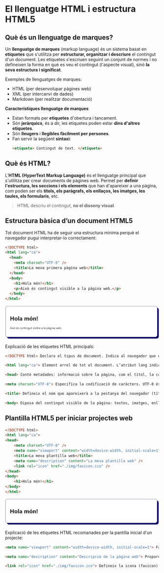# El llenguatge HTML i estructura HTML5

## Què és un llenguatge de marques?

Un **llenguatge de marques** (markup language) és un sistema basat en **etiquetes** que s'utilitza per **estructurar, organitzar i descriure** el contingut d'un document. Les etiquetes s'escriuen seguint un conjunt de normes i no defineixen la forma en què es veu el contingut (l'aspecte visual), sinó **la seva estructura i significat**.

Exemples de llenguatges de marques:
- HTML (per desenvolupar pàgines web)
- XML (per intercanvi de dades)
- Markdown (per realitzar documentació)

**Característiques llenguatge de marques**

- Estan formats per **etiquetes** d'obertura i tancament.
- Són **jeràrquics**, és a dir, les etiquetes poden estar **dins d'altres etiquetes**.
- Són **lleugers** i **llegibles fàcilment per persones**.
- Fan servir la següent **sintaxi**:
  ```html
  <etiqueta> Contingut de text. </etiqueta>
  ```

## Què és HTML?

L’**HTML (HyperText Markup Language)** és el llenguatge principal que s'utilitza per crear documents de pàgines web. Permet per **definir l'estructura, les seccions i els elements** que han d'apareixer a una pàgina, com poden ser els **títols, els paràgrafs, els enllaços, les imatges, les taules, els formularis**, etc.

> HTML descriu el contingut, **no el disseny visual**.

## Estructura bàsica d’un document HTML5

Tot document HTML ha de seguir una estructura mínima perquè el navegador pugui interpretar-lo correctament:

```html
<!DOCTYPE html>
<html lang="ca">
  <head>
    <meta charset="UTF-8" />
    <title>La meva primera pàgina web</title>
  </head>
  <body>
    <h1>Hola món!</h1>
    <p>Això és contingut visible a la pàgina web.</p>
  </body>
</html>
```

![Estructura Bàsica HTML](./img/estructura_basica.png)

Explicació de les etiquetes HTML principals:

```html 
<!DOCTYPE html> Declara el tipus de document. Indica al navegador que es tracta d’un document HTML5.
```
```html
<html lang="ca"> Element arrel de tot el document. L’atribut lang indica l’idioma principal del contingut.
```
```html
<head> Conté metadades: informació sobre la pàgina, com el títol, la codificació (charset), enllaços a documents d'estil CSS i documents d'scripts JavaScript, etc.
```
```html
<meta charset="UTF-8"> Especifica la codificació de caràcters. UTF-8 és la codificació recomanada i permet representar qualsevol caràcter del català, castellà, anglès, etc.
```
```html
<title> Defineix el nom que apareixerà a la pestanya del navegador (títol del web).
```
```html
<body> Diposa del contingut visible de la pàgina: textos, imatges, enllaços, vídeos, taules, etc.
```

## Plantilla HTML5 per iniciar projectes web

```html
<!DOCTYPE html>
<html lang="ca">
<head>
    <meta charset="UTF-8" />
    <meta name="viewport" content="width=device-width, initial-scale=1" />
    <title>La meva plantilla web</title>
    <meta name="description" content="La meva plantilla web" />
    <link rel="icon" href="./img/favicon.ico" />
</head>
<body>
    <h1>Hola món!</h1>
</body>
</html>
```

![Plantilla Inicial HTML](./img/plantilla_inicial.png)

Explicació de les etiquetes HTML recomanades per la pantilla inicial d'un projecte:

```html
<meta name="viewport" content="width=device-width, initial-scale=1"> Fa que la pàgina sigui adaptable a diferents dispositius (web responsive). Controla l’amplada i l’escala inicial de visualització.
```
```html
<meta name="description" content="Descripció de la pàgina web"> Proporciona als motors de cerca un resum del contingut de la pàgina. Permet millorar el posicionament als resultats de cerca (SEO).
```
```html
<link rel="icon" href="./img/favicon.ico"> Defineix la icona (favicon) que es mostra a la pestanya del navegador. S’acostuma a fer servir un fitxer amb extensió `.ico` o `.png`.
```